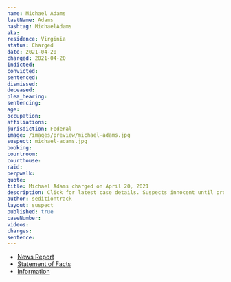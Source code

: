 ```yaml
---
name: Michael Adams
lastName: Adams
hashtag: MichaelAdams
aka:
residence: Virginia
status: Charged
date: 2021-04-20
charged: 2021-04-20
indicted:
convicted:
sentenced:
dismissed:
deceased:
plea_hearing:
sentencing:
age:
occupation:
affiliations:
jurisdiction: Federal
image: /images/preview/michael-adams.jpg
suspect: michael-adams.jpg
booking:
courtroom:
courthouse:
raid:
perpwalk:
quote:
title: Michael Adams charged on April 20, 2021
description: Click for latest case details. Suspects innocent until proven guilty.
author: seditiontrack
layout: suspect
published: true
caseNumber:
videos:
charges:
sentence:
---
```

- [News Report](https://www.yahoo.com/entertainment/active-duty-marine-charged-fighting-191450996.html)
- [Statement of Facts](https://extremism.gwu.edu/sites/g/files/zaxdzs2191/f/Michael%20Adams%20Statement%20of%20Facts.pdf)
- [Information](https://extremism.gwu.edu/sites/g/files/zaxdzs2191/f/Michael%20Adams%20Information.pdf)
